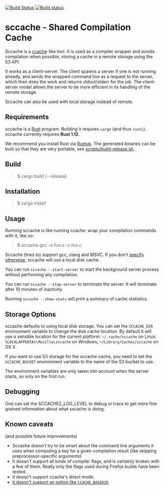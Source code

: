 [![Build Status](https://travis-ci.org/mozilla/sccache.svg?branch=master)](https://travis-ci.org/mozilla/sccache) [![Build status](https://ci.appveyor.com/api/projects/status/h4yqo430634pmfmt?svg=true)](https://ci.appveyor.com/project/luser/sccache2)

sccache - Shared Compilation Cache
==================================

Sccache is a [ccache](https://ccache.samba.org/)-like tool. It is used as a compiler wrapper and avoids compilation when possible, storing a cache in a remote storage using the S3 API.

It works as a client-server. The client spawns a server if one is not running already, and sends the wrapped command line as a request to the server, which then does the work and returns stdout/stderr for the job.  The client-server model allows the server to be more efficient in its handling of the remote storage.

Sccache can also be used with local storage instead of remote.


Requirements
------------

sccache is a [Rust](https://www.rust-lang.org/) program. Building it requires `cargo` (and thus `rustc`). sccache currently requires **Rust 1.12**.

We recommend you install Rust via [Rustup](https://rustup.rs/). The generated binaries can be built so that they are very portable, see [scripts/build-release.sh](scripts/build-release.sh).

## Build

> $ cargo build [--release]

## Installation

> $ cargo install

Usage
-----

Running sccache is like running ccache: wrap your compilation commands with it, like so:

> $ sccache gcc -o foo.o -c foo.c

Sccache (tries to) support gcc, clang and MSVC. If you don't [specify otherwise](#storage-options), sccache will use a local disk cache.

You can run `sccache --start-server` to start the background server process without performing any compilation.

You can run `sccache --stop-server` to terminate the server. It will terminate after 10 minutes of inactivity.

Running `sccache --show-stats` will print a summary of cache statistics.

Storage Options
---------------

sccache defaults to using local disk storage. You can set the `SCCACHE_DIR` environment variable to change the disk cache location. By default it will use a sensible location for the current platform: `~/.cache/sccache` on Linux, `%LOCALAPPDATA%\Mozilla\sccache` on Windows, `~/Library/Caches/sccache` on OS X.

If you want to use S3 storage for the sccache cache, you need to set the `SCCACHE_BUCKET` environment variable to the name of the S3 bucket to use.

The environment variables are only taken into account when the server starts, so only on the first run.

Debugging
-------------
One can set the SCCACHE2_LOG_LEVEL to debug or trace to get more fine grained information about what sscache is doing.


Known caveats
-------------

(and possible future improvements)

* Sccache doesn't try to be smart about the command line arguments it uses when computing a key for a given compilation result (like skipping preprocessor-specific arguments)
* It doesn't support all kinds of compiler flags, and is certainly broken with a few of them. Really only the flags used during Firefox builds have been tested.
* It doesn't support ccache's direct mode.
* [It doesn't support an option like `CCACHE_BASEDIR`](https://github.com/mozilla/sccache/issues/35).
